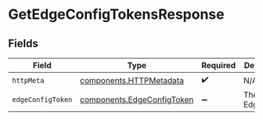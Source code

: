 # GetEdgeConfigTokensResponse


## Fields

| Field                                                                    | Type                                                                     | Required                                                                 | Description                                                              |
| ------------------------------------------------------------------------ | ------------------------------------------------------------------------ | ------------------------------------------------------------------------ | ------------------------------------------------------------------------ |
| `httpMeta`                                                               | [components.HTTPMetadata](../../models/components/httpmetadata.md)       | :heavy_check_mark:                                                       | N/A                                                                      |
| `edgeConfigToken`                                                        | [components.EdgeConfigToken](../../models/components/edgeconfigtoken.md) | :heavy_minus_sign:                                                       | The EdgeConfig.                                                          |